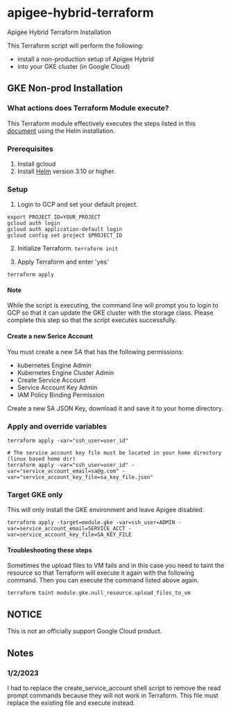 # apigee-hybrid-terraform
Apigee Hybrid Terraform Installation

This Terraform script will perform the following:
* install a non-production setup of Apigee Hybrid 
* into your GKE cluster (in Google Cloud)

## GKE Non-prod Installation

### What actions does Terraform Module execute?
This Terraform module effectively executes the steps listed in this [document](https://cloud.google.com/apigee/docs/hybrid/v1.11/precog-overview) using the Helm installation.


### Prerequisites
1. Install gcloud
2. Install [Helm](https://helm.sh/docs/) version 3.10 or higher. 


### Setup
1. Login to GCP and set your default project. 
```shell
export PROJECT_ID=YOUR_PROJECT
gcloud auth login
gcloud auth application-default login
gcloud config set project $PROJECT_ID
```

2. Initialize Terraform.
`terraform init`

3. Apply Terraform and enter 'yes'
```shell
terraform apply
```

#### Note
While the script is executing, the command line will prompt you to login to GCP so that it can update the GKE cluster with the storage class. Please complete this step so that the script executes successfully.   

#### Create a new Serice Account
You must create a new SA that has the following permissions:
* kubernetes Engine Admin 
* Kubernetes Engine Cluster Admin
* Create Service Account
* Service Account Key Admin
* IAM Policy Binding Permission

Create a new SA JSON Key, download it and save it to your home directory. 


### Apply and override variables
```shell
terraform apply -var="ssh_user=user_id"

# The service account key file must be located in your home directory (linux based home dir)
terraform apply -var="ssh_user=user_id" -var="service_account_email=sa@g.com" -var="service_account_key_file=sa_key_file.json"
```


### Target GKE only
This will only install the GKE environment and leave Apigee disabled.

```shell
terraform apply -target=module.gke -var=ssh_user=ADMIN -var=service_account_email=SERVICE_ACCT -var=service_account_key_file=SA_KEY_FILE
```

#### Troubleshooting these steps
Sometimes the upload files to VM fails and in this case you need to taint the resource so that Terraform will execute it again with the following command. Then you can execute the command listed above again.

```shell
terraform taint module.gke.null_resource.upload_files_to_vm
```

## NOTICE
This is not an officially support Google Cloud product.


## Notes
### 1/2/2023 
I had to replace the create_service_account shell script to remove the read prompt commands because they will not work in Terraform. 
This file must replace the existing file and execute instead. 